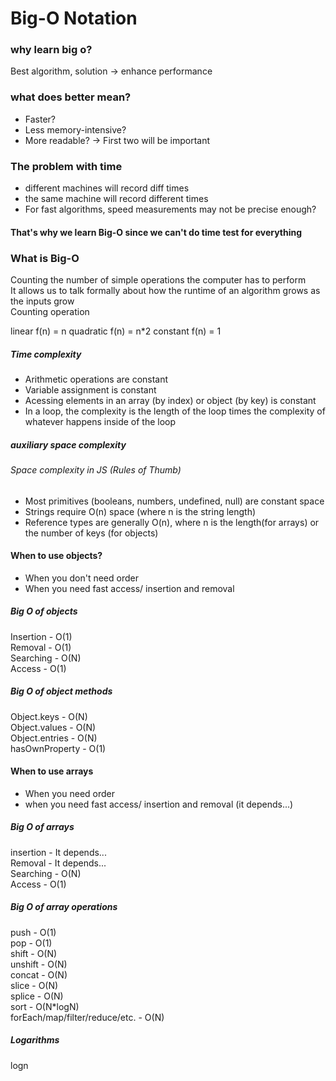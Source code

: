 # Big-O Notation

### why learn big o? 
Best algorithm, solution -> enhance performance

### what does better mean?
- Faster?
- Less memory-intensive?
- More readable?
-> First two will be important

### The problem with time
- different machines will record diff times
- the same machine will record different times
- For fast algorithms, speed measurements may not be precise enough?

#### That's why we learn Big-O since we can't do time test for everything

### What is Big-O
Counting the number of simple operations the computer has to perform  
It allows us to talk formally about how the runtime of an algorithm grows as the inputs grow  
Counting operation  

linear f(n) = n
quadratic f(n) = n*2
constant f(n) = 1

##### Time complexity
- Arithmetic operations are constant
- Variable assignment is constant
- Acessing elements in an array (by index) or object (by key) is constant
- In a loop, the complexity is the length of the loop times the complexity of whatever happens inside of the loop

##### auxiliary space complexity 

###### Space complexity in JS (Rules of Thumb)
- Most primitives (booleans, numbers, undefined, null) are constant space
- Strings require O(n) space (where n is the string length)
- Reference types are generally O(n), where n is the length(for arrays) or the number of keys (for objects)

#### When to use objects?
- When you don't need order
- When you need fast access/ insertion and removal

##### Big O of objects
Insertion - O(1)  
Removal - O(1)  
Searching - O(N)  
Access - O(1)  

##### Big O of object methods
Object.keys - O(N)  
Object.values - O(N)  
Object.entries - O(N)  
hasOwnProperty - O(1)  

#### When to use arrays
- When you need order
- when you need fast access/ insertion and removal (it depends...)

##### Big O of arrays
insertion - It depends...  
Removal - It depends...  
Searching - O(N)  
Access - O(1)  

##### Big O of array operations
push - O(1)  
pop - O(1)  
shift - O(N)  
unshift - O(N)  
concat - O(N)  
slice - O(N)  
splice - O(N)  
sort - O(N*logN)  
forEach/map/filter/reduce/etc. - O(N)  



##### Logarithms
logn
